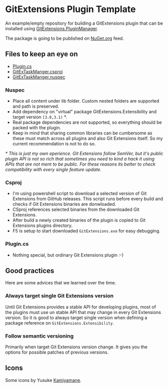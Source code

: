 # GitExtensions Plugin Template
An example/empty repository for building a GitExtensions plugin that can be installed using [GitExtensions.PluginManager](https://github.com/gitextensions/gitextensions.pluginmanager).

The package is going to be published on [NuGet.org](https://www.nuget.org/packages/GitExTaskManger) feed.

## Files to keep an eye on
 - [Plugin.cs](src/GitExTaskManger/Plugin.cs)
 - [GitExTaskManger.csproj](src/GitExTaskManger/GitExTaskManger.csproj)
 - [GitExTaskManger.nuspec](src/GitExTaskManger/GitExTaskManger.nuspec)
 
### Nuspec
 - Place all content under lib folder. Custom nested folders are supported and path is preserved.
 - Add dependency on "virtual" package GitExtensions.Extensibility and target version `[3.0,3.1)` *.
 - Real package dependencies are not supported, so everything should be packed with the plugin.
 - Keep in mind that sharing common libraries can be cumbersome as these must match across all plugins and also Git Extensions itself. So my current recommendation is not to do so.
 
_* This is just my own eperience. Git Extensions follow SemVer, but it's public plugin API is not so rich that sometimes you need to kind a hack it using APIs that are not ment to be public. For these reasons its better to check compatibility with every single feature update._

### Csproj

 - I'm using powershell script to download a selected version of Git Extensions from GitHub releases. This script runs before every build and checks if Git Extensions binaries are donwloaded.
 - CSproj references selected binaries from the downloaded Git Extensions.
 - After build a newly created binaries of the plugin is copied to Git Extensions plugins directory.
 - F5 is setup to start downloaded `GitExtensions.exe` for easy debugging.
 
 ### Plugin.cs
  - Nothing special, but ordinary Git Extensions plugin :-)
  
## Good practices

Here are some advices that we learned over the time.

### Always target single Git Extensions version

Until Git Extensions provides a stable API for developing plugins, most of the plugins must use un stable API that may change in every Git Extensions version. So it is good to always target single version when defining a package reference on `GitExtensions.Extensibility`.

### Follow semantic versioning

Primarily when target Git Extensions version change. It gives you the options for possible patches of previous versions.

## Icons

Some icons by Yusuke [Kamiyamane](http://p.yusukekamiyamane.com).
